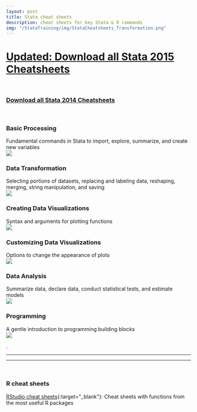 ```yaml
---
layout: post
title: Stata cheat sheets
description: cheat sheets for key Stata & R commands
img: "/StataTraining/img/StataCheatsheets_Transformation.png"
---
```


<h1><a href ="/StataTraining/pdf/AllCheatSheets_Stata2015.pdf" onclick="trackOutboundLink('AllCheatSheets_Stata2015.pdf');"
download="AllCheatSheets_Stata2015.pdf">Updated: Download all Stata 2015 Cheatsheets</a>
<br>
<br></h1>

<h3><a href ="/StataTraining/pdf/AllCheatSheets.pdf" onclick="trackOutboundLink('AllCheatSheets.pdf');"
download="AllCheatSheets.pdf">Download all Stata 2014 Cheatsheets</a>
</h3>
<br>


### Basic Processing
<div class="col three caption">
Fundamental commands in Stata to import, explore, summarize, and create new variables
</div>

<div>
<a href="/StataTraining/pdf/StataCheatsheet_processing.pdf" target = "_blank" onclick="trackOutboundLink('StataCheatsheet_processing.pdf');">
<img class="col three" src="/StataTraining/img/StataCheatsheets_Processing.png"/>  
</a>
</div>




### Data Transformation
<div class="col three caption">
Selecting portions of datasets, replacing and labeling data, reshaping, merging, string manipulation, and saving
</div>

<div>
<a href="/StataTraining/pdf/StataCheatsheet_transformation.pdf" target = "_blank" onclick="trackOutboundLink('StataCheatsheet_transformation.pdf');">
<img class="col three" src="/StataTraining/img/StataCheatsheet_transformation.png"/>  
</a>
</div>



### Creating Data Visualizations
<div class="col three caption">
Syntax and arguments for plotting functions
</div>

<div>
<a href="/StataTraining/pdf/StataCheatsheet_visualization1.pdf" target = "_blank" onclick="trackOutboundLink('StataCheatsheet_visualization1.pdf');">
<img class="col three" src="/StataTraining/img/StataCheatsheets_visualization1.png"/>  
</a>
</div>




### Customizing Data Visualizations
<div class="col three caption">
Options to change the appearance of plots
</div>


<div>
<a href="/StataTraining/pdf/StataCheatsheet_visualization2.pdf" target = "_blank" onclick="trackOutboundLink('StataCheatsheet_visualization2.pdf');">
<img class="col three" src="/StataTraining/img/StataCheatsheets_visualization2.png"/>  
</a>
</div>


### Data Analysis
<div class="col three caption">
Summarize data, declare data, conduct statistical tests, and estimate models
</div>

<div>
<a href="/StataTraining/pdf/StataCheatSheet_Analysis.pdf" target = "_blank" onclick="trackOutboundLink('StataCheatSheet_Analysis.pdf');">
<img class="col three" src="/StataTraining/img/StataCheatSheet_analysis.png"/>  
</a>
</div>


### Programming
<div class="col three caption">
A gentle introduction to programming building blocks
</div>

<div>
<a href="/StataTraining/pdf/StataCheatSheet_programming_2016_June.pdf" target = "_blank" onclick="trackOutboundLink('StataCheatsheet_programming_2016_June.pdf');">
<img class="col three" src="/StataTraining/img/StataCheatsheet_programming.png"/>  
</a>
</div>


.
<hr>
<hr>
<br>

### R cheat sheets
[RStudio cheat sheets](https://www.rstudio.com/resources/cheatsheets/){:target="_blank"}: Cheat sheets with functions from the most useful R packages
